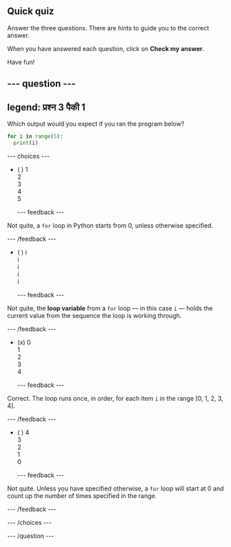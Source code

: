 ## Quick quiz

Answer the three questions. There are hints to guide you to the correct answer.

When you have answered each question, click on **Check my answer**.

Have fun!

--- question ---
---
legend: प्रश्न 3 पैकी 1
---

Which output would you expect if you ran the program below?

```python
for i in range(5):
  print(i)
```

--- choices ---

- ( )  1 <br> 2 <br> 3 <br> 4 <br> 5

  --- feedback ---

Not quite, a `for` loop in Python starts from 0, unless otherwise specified.

  --- /feedback ---

- ( ) i <br> i <br> i <br> i <br> i

  --- feedback ---

Not quite, the **loop variable** from a `for` loop — in this case `i` — holds the current value from the sequence the loop is working through.

  --- /feedback ---

- (x) 0 <br> 1 <br> 2 <br> 3 <br> 4

  --- feedback ---

Correct. The loop runs once, in order, for each item `i` in the range [0, 1, 2, 3, 4].

  --- /feedback ---

- ( ) 4 <br>  3 <br> 2 <br> 1 <br> 0

  --- feedback ---

Not quite. Unless you have specified otherwise, a `for` loop will start at 0 and count up the number of times specified in the range.

  --- /feedback ---

--- /choices ---

--- /question ---
